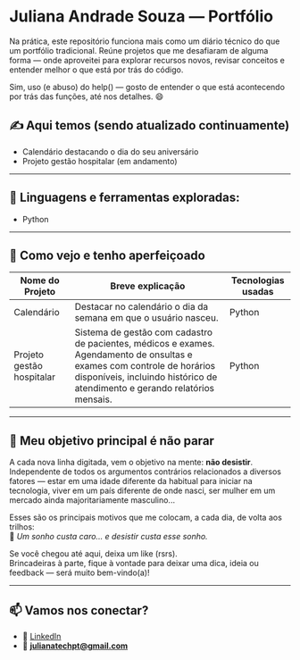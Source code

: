 # Juliana Andrade Souza — Portfólio

Na prática, este repositório funciona mais como um diário técnico do que um portfólio tradicional.
Reúne projetos que me desafiaram de alguma forma — onde aproveitei para explorar recursos novos, revisar conceitos e entender melhor o que está por trás do código.

Sim, uso (e abuso) do help() — gosto de entender o que está acontecendo por trás das funções, até nos detalhes. 😄


## ✍️ Aqui temos (sendo atualizado continuamente)

- Calendário destacando o dia do seu aniversário
- Projeto gestão hospitalar (em andamento)

---

## 🧰 Linguagens e ferramentas exploradas:

- Python
---

## 📁 Como vejo e tenho aperfeiçoado

| Nome do Projeto | Breve explicação                                                | Tecnologias usadas |
|-----------------|-----------------------------------------------------------------|-------------------|
| Calendário      | Destacar no calendário o dia da semana em que o usuário nasceu. | Python            |
| Projeto gestão hospitalar | Sistema de gestão com cadastro de pacientes, médicos e exames. Agendamento de onsultas e exames com controle de horários disponíveis, incluindo histórico de atendimento e gerando relatórios mensais. | Python            |

---

## 🧭 Meu objetivo principal é não parar

A cada nova linha digitada, vem o objetivo na mente: **não desistir**.  
Independente de todos os argumentos contrários relacionados a diversos fatores — estar em uma idade diferente da habitual para iniciar na tecnologia, viver em um país diferente de onde nasci, ser mulher em um mercado ainda majoritariamente masculino...

Esses são os principais motivos que me colocam, a cada dia, de volta aos trilhos:  
💬 *Um sonho custa caro... e desistir custa esse sonho.*

Se você chegou até aqui, deixa um like (rsrs).  
Brincadeiras à parte, fique à vontade para deixar uma dica, ideia ou feedback — será muito bem-vindo(a)!

---

## 📫 Vamos nos conectar?
- 💼 [LinkedIn](https://www.linkedin.com/in/juandrade085/)
- 📧 **julianatechpt@gmail.com**
